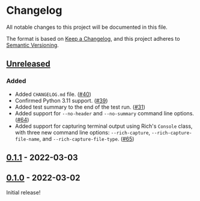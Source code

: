 # Changelog

All notable changes to this project will be documented in this file.

The format is based on [Keep a Changelog](https://keepachangelog.com/en/1.0.0/),
and this project adheres to [Semantic Versioning](https://semver.org/spec/v2.0.0.html).

<!-- Format of each entry is, with each section being optional:

```
## [Version] - YYYY-MM-DD
### Added
### Changed
### Deprecated
### Removed
### Fixed
### Security
``` -->

## [Unreleased]

### Added

- Added `CHANGELOG.md` file. ([#40])
- Confirmed Python 3.11 support. ([#39])
- Added test summary to the end of the test run. ([#31])
- Added support for `--no-header` and `--no-summary` command line options. ([#64])
- Added support for capturing terminal output using Rich's `Console` class, with three new command line options: `--rich-capture`, `--rich-capture-file-name`, and `--rich-capture-file-type`. ([#65])

## [0.1.1] - 2022-03-03

## [0.1.0] - 2022-03-02

Initial release!

<!-- Releases links -->

[unreleased]: https://github.com/nicoddemus/pytest-rich/compare/v0.1.1...HEAD
[0.1.1]: https://github.com/nicoddemus/pytest-rich/releases/tag/v0.1.1
[0.1.0]: https://github.com/nicoddemus/pytest-rich/releases/tag/v0.1.0

<!-- PR links -->

[#31]: https://github.com/nicoddemus/pytest-rich/pull/31
[#39]: https://github.com/nicoddemus/pytest-rich/pull/39
[#40]: https://github.com/nicoddemus/pytest-rich/pull/40
[#64]: https://github.com/nicoddemus/pytest-rich/pull/64
[#65]: https://github.com/nicoddemus/pytest-rich/pull/65
